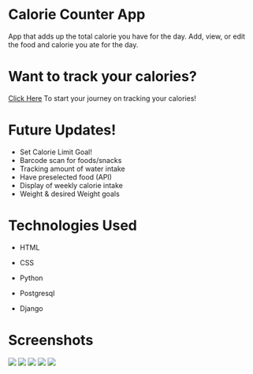 # Calorie Counter App
App that adds up the total calorie you have for the day. Add, view, or edit the food and calorie you ate for the day.

# Want to track your calories?
[Click Here](https://caloriecounting.herokuapp.com/) To start your journey on tracking your calories!

# Future Updates!
* Set Calorie Limit Goal!
* Barcode scan for foods/snacks
* Tracking amount of water intake
* Have preselected food (API)
* Display of weekly calorie intake
* Weight & desired Weight goals


# Technologies Used

* HTML

* CSS

* Python

* Postgresql

* Django

# Screenshots
<img src=Images/login.png>
<img src=Images/signup.png>
<img src=Images/IndexLogin.png>
<img src=Images/Viewpageofallfoods.png>
<img src=Images/addfoodpage.png>
